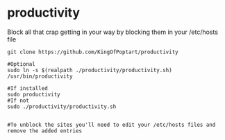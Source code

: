 # productivity
Block all that crap getting in your way by blocking them in your /etc/hosts file


```
git clone https://github.com/KingOfPoptart/productivity

#Optional
sudo ln -s $(realpath ./productivity/productivity.sh) /usr/bin/productivity

#If installed
sudo productivity
#If not
sudo ./productivity/productivity.sh


#To unblock the sites you'll need to edit your /etc/hosts files and remove the added entries

```
